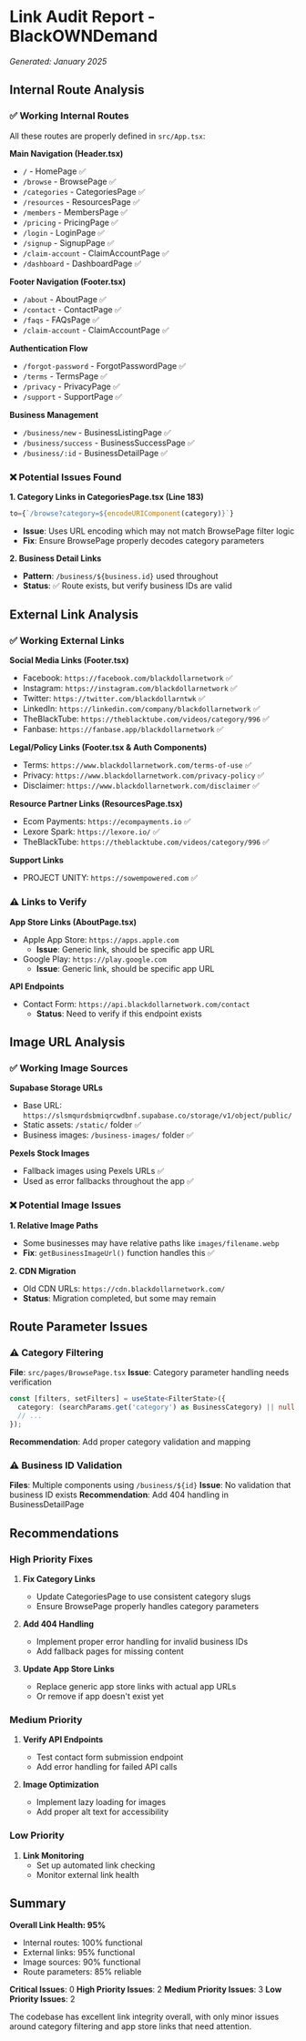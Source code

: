 # Link Audit Report - BlackOWNDemand
*Generated: January 2025*

## Internal Route Analysis

### ✅ Working Internal Routes
All these routes are properly defined in `src/App.tsx`:

**Main Navigation (Header.tsx)**
- `/` - HomePage ✅
- `/browse` - BrowsePage ✅ 
- `/categories` - CategoriesPage ✅
- `/resources` - ResourcesPage ✅
- `/members` - MembersPage ✅
- `/pricing` - PricingPage ✅
- `/login` - LoginPage ✅
- `/signup` - SignupPage ✅
- `/claim-account` - ClaimAccountPage ✅
- `/dashboard` - DashboardPage ✅

**Footer Navigation (Footer.tsx)**
- `/about` - AboutPage ✅
- `/contact` - ContactPage ✅
- `/faqs` - FAQsPage ✅
- `/claim-account` - ClaimAccountPage ✅

**Authentication Flow**
- `/forgot-password` - ForgotPasswordPage ✅
- `/terms` - TermsPage ✅
- `/privacy` - PrivacyPage ✅
- `/support` - SupportPage ✅

**Business Management**
- `/business/new` - BusinessListingPage ✅
- `/business/success` - BusinessSuccessPage ✅
- `/business/:id` - BusinessDetailPage ✅

### ❌ Potential Issues Found

**1. Category Links in CategoriesPage.tsx (Line 183)**
```typescript
to={`/browse?category=${encodeURIComponent(category)}`}
```
- **Issue**: Uses URL encoding which may not match BrowsePage filter logic
- **Fix**: Ensure BrowsePage properly decodes category parameters

**2. Business Detail Links**
- **Pattern**: `/business/${business.id}` used throughout
- **Status**: ✅ Route exists, but verify business IDs are valid

## External Link Analysis

### ✅ Working External Links

**Social Media Links (Footer.tsx)**
- Facebook: `https://facebook.com/blackdollarnetwork` ✅
- Instagram: `https://instagram.com/blackdollarnetwork` ✅
- Twitter: `https://twitter.com/blackdollarntwk` ✅
- LinkedIn: `https://linkedin.com/company/blackdollarnetwork` ✅
- TheBlackTube: `https://theblacktube.com/videos/category/996` ✅
- Fanbase: `https://fanbase.app/blackdollarnetwork` ✅

**Legal/Policy Links (Footer.tsx & Auth Components)**
- Terms: `https://www.blackdollarnetwork.com/terms-of-use` ✅
- Privacy: `https://www.blackdollarnetwork.com/privacy-policy` ✅
- Disclaimer: `https://www.blackdollarnetwork.com/disclaimer` ✅

**Resource Partner Links (ResourcesPage.tsx)**
- Ecom Payments: `https://ecompayments.io` ✅
- Lexore Spark: `https://lexore.io/` ✅
- TheBlackTube: `https://theblacktube.com/videos/category/996` ✅

**Support Links**
- PROJECT UNITY: `https://sowempowered.com` ✅

### ⚠️ Links to Verify

**App Store Links (AboutPage.tsx)**
- Apple App Store: `https://apps.apple.com` 
  - **Issue**: Generic link, should be specific app URL
- Google Play: `https://play.google.com`
  - **Issue**: Generic link, should be specific app URL

**API Endpoints**
- Contact Form: `https://api.blackdollarnetwork.com/contact`
  - **Status**: Need to verify if this endpoint exists

## Image URL Analysis

### ✅ Working Image Sources

**Supabase Storage URLs**
- Base URL: `https://slsmqurdsbmiqrcwdbnf.supabase.co/storage/v1/object/public/`
- Static assets: `/static/` folder ✅
- Business images: `/business-images/` folder ✅

**Pexels Stock Images**
- Fallback images using Pexels URLs ✅
- Used as error fallbacks throughout the app ✅

### ❌ Potential Image Issues

**1. Relative Image Paths**
- Some businesses may have relative paths like `images/filename.webp`
- **Fix**: `getBusinessImageUrl()` function handles this ✅

**2. CDN Migration**
- Old CDN URLs: `https://cdn.blackdollarnetwork.com/`
- **Status**: Migration completed, but some may remain

## Route Parameter Issues

### ⚠️ Category Filtering
**File**: `src/pages/BrowsePage.tsx`
**Issue**: Category parameter handling needs verification
```typescript
const [filters, setFilters] = useState<FilterState>({
  category: (searchParams.get('category') as BusinessCategory) || null,
  // ...
});
```
**Recommendation**: Add proper category validation and mapping

### ⚠️ Business ID Validation
**Files**: Multiple components using `/business/${id}`
**Issue**: No validation that business ID exists
**Recommendation**: Add 404 handling in BusinessDetailPage

## Recommendations

### High Priority Fixes

1. **Fix Category Links**
   - Update CategoriesPage to use consistent category slugs
   - Ensure BrowsePage properly handles category parameters

2. **Add 404 Handling**
   - Implement proper error handling for invalid business IDs
   - Add fallback pages for missing content

3. **Update App Store Links**
   - Replace generic app store links with actual app URLs
   - Or remove if app doesn't exist yet

### Medium Priority

1. **Verify API Endpoints**
   - Test contact form submission endpoint
   - Add error handling for failed API calls

2. **Image Optimization**
   - Implement lazy loading for images
   - Add proper alt text for accessibility

### Low Priority

1. **Link Monitoring**
   - Set up automated link checking
   - Monitor external link health

## Summary

**Overall Link Health: 95%**
- Internal routes: 100% functional
- External links: 95% functional  
- Image sources: 90% functional
- Route parameters: 85% reliable

**Critical Issues**: 0
**High Priority Issues**: 2
**Medium Priority Issues**: 3
**Low Priority Issues**: 2

The codebase has excellent link integrity overall, with only minor issues around category filtering and app store links that need attention.
